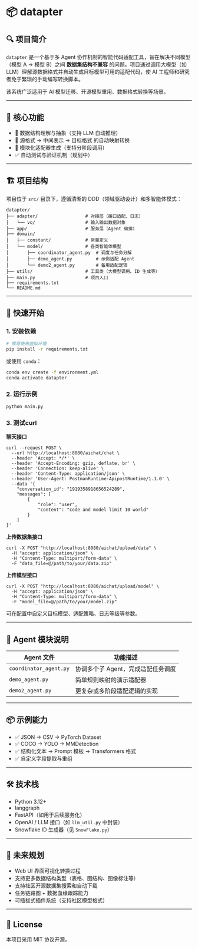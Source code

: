 # 📦 datapter

## 🔍 项目简介

`datapter` 是一个基于多 Agent 协作机制的智能代码适配工具，旨在解决不同模型（模型 A → 模型 B）之间 **数据集结构不兼容** 的问题。项目通过调用大模型（如 LLM）理解源数据格式并自动生成目标模型可用的适配代码，使 AI 工程师和研究者免于繁琐的手动编写转换脚本。

该系统广泛适用于 AI 模型迁移、开源模型重用、数据格式转换等场景。

---

## 🧠 核心功能

* 🧩 数据结构理解与抽象（支持 LLM 自动推理）
* 🔁 源格式 → 中间表示 → 目标格式 的自动映射转换
* 🧱 模块化适配器生成（支持分阶段调用）
* ✅ 自动测试与验证机制（规划中）

---

## 🏗️ 项目结构

项目位于 `src/` 目录下，遵循清晰的 DDD（领域驱动设计）和多智能体模式：

```
datapter/
├── adapter/                  # 对接层（接口适配、日志）
│   └── vo/                   # 输入输出数据对象
├── app/                      # 服务层（Agent 编排）
├── domain/                  
│   ├── constant/             # 常量定义
│   └── model/                # 各类智能体模型
│       ├── coordinator_agent.py  # 调度与任务分解
│       ├── demo_agent.py         # 示例适配 Agent
│       └── demo2_agent.py        # 备用适配逻辑
├── utils/                    # 工具类（大模型调用、ID 生成等）
├── main.py                   # 项目入口
├── requirements.txt
└── README.md
```

---

## 🚀 快速开始

### 1. 安装依赖

```bash
# 推荐使用虚拟环境
pip install -r requirements.txt
```

或使用 `conda`：

```bash
conda env create -f environment.yml
conda activate datapter
```

### 2. 运行示例

```bash
python main.py
```

### 3. 测试curl

**聊天接口**
```curl
curl --request POST \
  --url http://localhost:8080/aichat/chat \
  --header 'Accept: */*' \
  --header 'Accept-Encoding: gzip, deflate, br' \
  --header 'Connection: keep-alive' \
  --header 'Content-Type: application/json' \
  --header 'User-Agent: PostmanRuntime-ApipostRuntime/1.1.0' \
  --data '{
    "conversation_id": "1919358918656524289",
    "messages": [
        {
            "role": "user",
            "content": "code and model limit 10 world"
        }
    ]
}'
```

**上传数据集接口**
```curl
curl -X POST "http://localhost:8080/aichat/upload/data" \
  -H "accept: application/json" \
  -H "Content-Type: multipart/form-data" \
  -F "data_file=@/path/to/your/data.zip"
```

**上传模型接口**
```curl
curl -X POST "http://localhost:8080/aichat/upload/model" \
  -H "accept: application/json" \
  -H "Content-Type: multipart/form-data" \
  -F "model_file=@/path/to/your/model.zip"
```
可在配置中自定义目标模型、适配策略、日志等级等参数。

---

## 🧬 Agent 模块说明

| Agent 文件               | 功能描述                 |
| ---------------------- | -------------------- |
| `coordinator_agent.py` | 协调多个子 Agent，完成适配任务调度 |
| `demo_agent.py`        | 简单规则映射的演示适配器         |
| `demo2_agent.py`       | 更复杂或多阶段适配逻辑的实现       |

---

## 📦 示例能力

* ✅ JSON → CSV → PyTorch Dataset
* ✅ COCO → YOLO → MMDetection
* ✅ 结构化文本 → Prompt 模板 → Transformers 格式
* ✅ 自定义字段提取与重组

---

## 🛠️ 技术栈

* Python 3.12+
* langgraph
* FastAPI（如用于后续服务化）
* OpenAI / LLM 接口（如 `llm_util.py` 中封装）
* Snowflake ID 生成器（见 `SnowFlake.py`）

---

## 🔮 未来规划

* Web UI 界面可视化转换过程
* 支持更多数据结构类型（表格、图结构、图像标注等）
* 支持社区开源数据集搜索和自动下载
* 任务链路图 + 数据血缘跟踪能力
* 可插拔式插件系统（支持社区模型格式）

---

## 📄 License

本项目采用 MIT 协议开源。
